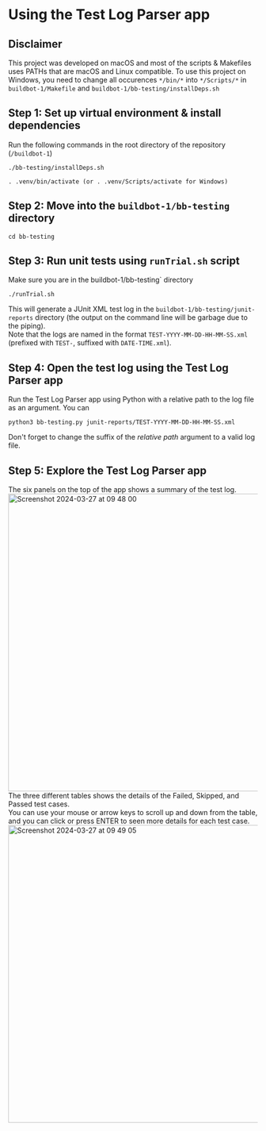 # Using the Test Log Parser app
## Disclaimer
This project was developed on macOS and most of the scripts & Makefiles uses PATHs that are macOS and Linux compatible. To use this project on Windows, you need to change all occurences `*/bin/*` into `*/Scripts/*` in `buildbot-1/Makefile` and `buildbot-1/bb-testing/installDeps.sh`
## Step 1: Set up virtual environment & install dependencies
Run the following commands in the root directory of the repository (`/buildbot-1`)
```
./bb-testing/installDeps.sh

. .venv/bin/activate (or . .venv/Scripts/activate for Windows)
```
## Step 2: Move into the `buildbot-1/bb-testing` directory
```
cd bb-testing
```
## Step 3: Run unit tests using `runTrial.sh` script
Make sure you are in the buildbot-1/bb-testing` directory
```
./runTrial.sh
```
This will generate a JUnit XML test log in the `buildbot-1/bb-testing/junit-reports` directory (the output on the command line will be garbage due to the piping).  
Note that the logs are named in the format `TEST-YYYY-MM-DD-HH-MM-SS.xml` (prefixed with `TEST-`, suffixed with `DATE-TIME.xml`).
## Step 4: Open the test log using the Test Log Parser app
Run the Test Log Parser app using Python with a relative path to the log file as an argument. You can
```
python3 bb-testing.py junit-reports/TEST-YYYY-MM-DD-HH-MM-SS.xml
```
Don't forget to change the suffix of the *relative path* argument to a valid log file.
## Step 5: Explore the Test Log Parser app
The six panels on the top of the app shows a summary of the test log.  
<img width="600" alt="Screenshot 2024-03-27 at 09 48 00" src="https://github.com/peter-limawal/buildbot-1/assets/59006829/3a69707d-3c53-4d73-88b6-584a8379c38b">  
The three different tables shows the details of the Failed, Skipped, and Passed test cases.  
You can use your mouse or arrow keys to scroll up and down from the table, and you can click or press ENTER to seen more details for each test case.  
<img width="600" alt="Screenshot 2024-03-27 at 09 49 05" src="https://github.com/peter-limawal/buildbot-1/assets/59006829/eed7e331-d54d-487a-8679-93e5f6614f6c">

